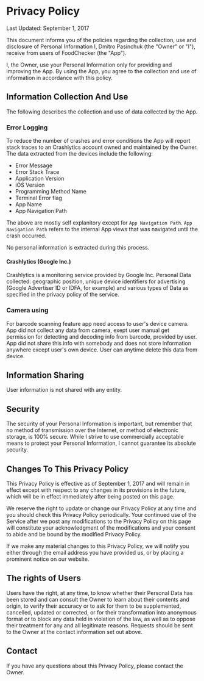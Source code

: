 # Privacy Policy

Last Updated: September 1, 2017

This document informs you of the policies regarding the collection, use and disclosure of Personal Information I, Dmitro Pasinchuk (the "Owner" or "I"), receive from users of FoodChecker (the "App").

I, the Owner, use your Personal Information only for providing and improving the App. By using the App, you agree to the collection and use of information in accordance with this policy.

## Information Collection And Use

The following describes the collection and use of data collected by the App.

### Error Logging

To reduce the number of crashes and error conditions the App will report stack traces to an Crashlytics account owned and 
maintained by the Owner. The data extracted from the devices include the following:

- Error Message
- Error Stack Trace
- Application Version
- iOS Version
- Programming Method Name
- Terminal Error flag
- App Name
- App Navigation Path

The above are mostly self explanitory except for `App Navigation Path`. `App Navigation Path` refers to the internal App views that was navigated until the crash occurred.

No personal information is extracted during this process.

#### Crashlytics (Google Inc.)
Crashlytics is a monitoring service provided by Google Inc.
Personal Data collected: geographic position, unique device identifiers for advertising (Google Advertiser ID or IDFA, for example) and various types of Data as specified in the privacy policy of the service.

### Camera using

For barcode scanning feature app need access to user's device camera. App did not collect any data from camera, exept user manual get permission for detecting and decoding info from barcode, provided by user. App did not share this info with somebody and does not store information anywhere except user's own device. User can anytime delete this data from device.

## Information Sharing

User information is not shared with any entity.

## Security

The security of your Personal Information is important, but remember that no method of
transmission over the Internet, or method of electronic storage, is 100% secure. While I strive to
use commercially acceptable means to protect your Personal Information, I cannot guarantee its
absolute security.

## Changes To This Privacy Policy

This Privacy Policy is effective as of September 1, 2017 and will remain in effect except with respect to any
changes in its provisions in the future, which will be in effect immediately after being posted on this
page.

We reserve the right to update or change our Privacy Policy at any time and you should check this
Privacy Policy periodically. Your continued use of the Service after we post any modifications to the
Privacy Policy on this page will constitute your acknowledgment of the modifications and your
consent to abide and be bound by the modified Privacy Policy.

If we make any material changes to this Privacy Policy, we will notify you either through the email
address you have provided us, or by placing a prominent notice on our website.

## The rights of Users
Users have the right, at any time, to know whether their Personal Data has been stored and can consult the Owner to learn about their contents and origin, to verify their accuracy or to ask for them to be supplemented, cancelled, updated or corrected, or for their transformation into anonymous format or to block any data held in violation of the law, as well as to oppose their treatment for any and all legitimate reasons. Requests should be sent to the Owner at the contact information set out above.

## Contact

If you have any questions about this Privacy Policy, please contact the Owner.
